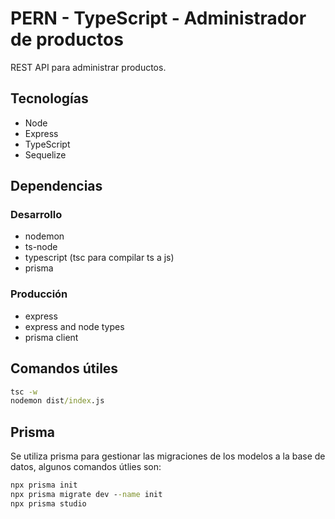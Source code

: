 # PERN - TypeScript - Administrador de productos

REST API para administrar productos.

## Tecnologías

* Node
* Express
* TypeScript
* Sequelize


## Dependencias

### Desarrollo

* nodemon
* ts-node
* typescript (tsc para compilar ts a js)
* prisma

### Producción

* express
* express and node types
* prisma client

## Comandos útiles

```cmd
tsc -w
nodemon dist/index.js
```

## Prisma

Se utiliza prisma para gestionar las migraciones de los modelos a la base de datos, algunos comandos útlies son:

```cmd
npx prisma init
npx prisma migrate dev --name init
npx prisma studio
```
